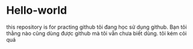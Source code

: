 # Hello-world
this repository is for practing github
tôi đang học sử dụng github. Bạn tôi thằng nào cũng dùng được github mà tôi vẫn chưa biết dùng. tôi kém cỏi quá
